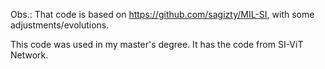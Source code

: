 Obs.: That code is based on https://github.com/sagizty/MIL-SI, with some adjustments/evolutions.

This code was used in my master's degree. It has the code from SI-ViT Network.
